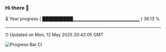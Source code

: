 ### Hi there 👋

⏳ Year progress { ██████████▁▁▁▁▁▁▁▁▁▁▁▁▁▁▁▁▁▁▁▁ } 36.13 %

---

⏰ Updated on Mon, 12 May 2025 20:42:05 GMT

![Progress Bar CI](https://github.com/IshwaranRudhara/GIT-ACTION/workflows/Progress%20Bar%20CI/badge.svg)
